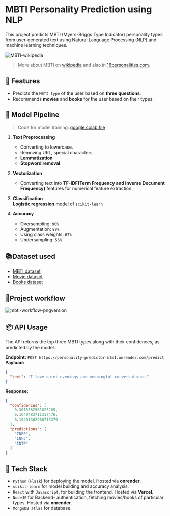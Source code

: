 #  MBTI Personality Prediction using NLP

This project predicts MBTI (Myers-Briggs Type Indicator) personality types from user-generated text using Natural Language Processing (NLP) and machine learning techniques.

![MBTI-wikipedia](https://upload.wikimedia.org/wikipedia/commons/1/1f/MyersBriggsTypes.png)

> More about MBTI on [wikipedia](https://en.wikipedia.org/wiki/Myers%E2%80%93Briggs_Type_Indicator) and also in [16personalities.com](https://www.16personalities.com/personality-types).


## 📌 Features

-  Predicts the `MBTI type` of the user based on **three questions**.
-  Recommends **movies** and **books** for the user based on their types.

## 🧪 Model Pipeline
> Code for model training: [google colab file](https://colab.research.google.com/drive/1-uvWVl3rmEa1NLdZCzgydeKKEeKHrgKG?usp=sharing)

1.  **Text Preprocessing**  
    - Converting to lowercase.
    - Removing URL, special characters.
    - **Lemmatization**
    - **Stopword removal**
    
2.  **Vectorization**  
    - Converting text into **TF-IDF(Term Frequency and Inverse Document Frequency)** features for numerical feature extraction.
    
3.  **Classification**  
    **Logistic regression** model of `scikit-learn`
    
4.  **Accuracy**  
    - Oversampling: `90%`
    - Augmentation: `89%`
    - Using class weights: `67%`
    - Undersampling: `56%`
 
 
##  📚Dataset used

- [MBTI dataset](https://www.kaggle.com/datasets/datasnaek/mbti-type)
- [Movie dataset](https://www.kaggle.com/datasets/jrobischon/wikipedia-movie-plots)
- [Books dataset](https://www.kaggle.com/datasets/ishikajohari/best-books-10k-multi-genre-data)
 
    
## 🚀Project workflow
![mbti-workflow-pngversion](https://github.com/user-attachments/assets/ddaae7b3-8b11-4b27-bb9e-ac3ebe588394)




## 📦 API Usage
The API returns the top three MBTI types along with their confidences, as predicted by the model.

**Endpoint:** `POST https://personality-predictor-mtm1.onrender.com/predict`  
**Payload:**

```json
{
  "text": "I love quiet evenings and meaningful conversations."
}
```

**Response:**

```json
{
  "confidences": [
    0.3015382561625205,
    0.1649483711317476,
    0.10491362966713379
  ],
  "predictions": [
    "INFP",
    "INFJ",
    "INTP"
  ]
}
```
    

## 🔧 Tech Stack

- `Python` (`Flask`) for deploying the model. Hosted via **onrender**.
- `scikit-learn` for model building and accuracy analysis.
- `React` with `Javascript`, for building the frontend. Hosted via **Vercel**.
- `NodeJS` for Backend- authentication, fetching movies/books of particular types. Hosted via **onrender**.
- `MongoDB atlas` for database.
